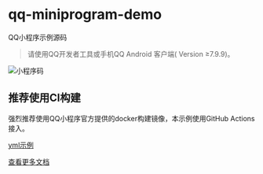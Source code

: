 # qq-miniprogram-demo

QQ小程序示例源码
> 请使用QQ开发者工具或手机QQ Android 客户端( Version ≥7.9.9)。

![小程序码](https://qzonestyle.gtimg.cn/aoi/sola/20190825223041_lNzgtoPEqK.png)

## 推荐使用CI构建

强烈推荐使用QQ小程序官方提供的docker构建镜像，本示例使用GitHub Actions接入。

[yml示例](https://github.com/qq-web/qq-miniprogram-demo/blob/master/.github/workflows/qqci.yml)

[查看更多文档](https://q.qq.com/wiki/tools/ci/)
